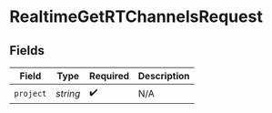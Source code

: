 # RealtimeGetRTChannelsRequest


## Fields

| Field              | Type               | Required           | Description        |
| ------------------ | ------------------ | ------------------ | ------------------ |
| `project`          | *string*           | :heavy_check_mark: | N/A                |